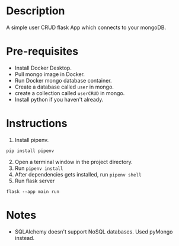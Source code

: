 # Description

A simple user CRUD flask App which connects to your mongoDB.

# Pre-requisites  

- Install Docker Desktop.
- Pull mongo image in Docker.
- Run Docker mongo database container.
- Create a database called `user` in mongo.
- create a collection called `userCRUD` in mongo.
- Install python if you haven't already.

# Instructions

1) Install pipenv.
```
pip install pipenv
```
2) Open a terminal window in the project directory.
3) Run `pipenv install`
4) After dependencies gets installed, run `pipenv shell`
5) Run flask server
```
flask --app main run
```

# Notes

- SQLAlchemy doesn't support NoSQL databases. Used pyMongo instead.